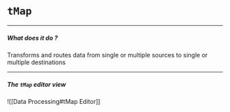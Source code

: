 # `tMap`
---
##### What does it do ?
Transforms and routes data from single or multiple sources to single or multiple destinations 

---
##### The `tMap` editor view
![[Data Processing#tMap Editor]]
